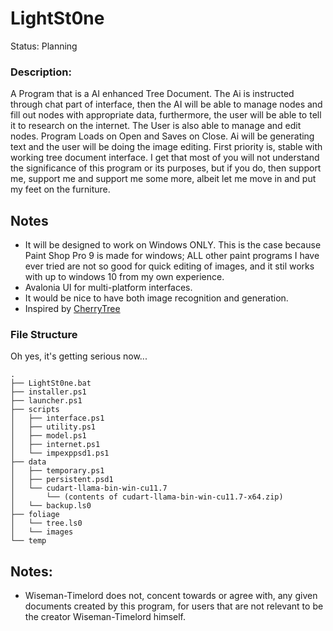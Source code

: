 # LightSt0ne
Status: Planning

### Description:
A Program that is a AI enhanced Tree Document. The Ai is instructed through chat part of interface, then the AI will be able to manage nodes and fill out nodes with appropriate data, furthermore, the user will be able to tell it to research on the internet. The User is also able to manage and edit nodes. Program Loads on Open and Saves on Close. Ai will be generating text and the user will be doing the image editing. First priority is, stable with working tree document interface. I get that most of you will not understand the significance of this program or its purposes, but if you do, then support me, support me and support me some more, albeit let me move in and put my feet on the furniture.

## Notes
- It will be designed to work on Windows ONLY. This is the case because Paint Shop Pro 9 is made for windows; ALL other paint programs I have ever tried are not so good for quick editing of images, and it stil works with up to windows 10 from my own experience.
- Avalonia UI for multi-platform interfaces.
- It would be nice to have both image recognition and generation.
- Inspired by [CherryTree](https://github.com/giuspen/cherrytree)

### File Structure
Oh yes, it's getting serious now...
```
.
├── LightSt0ne.bat
├── installer.ps1
├── launcher.ps1
├── scripts
│   ├── interface.ps1
│   ├── utility.ps1
│   ├── model.ps1
│   ├── internet.ps1
│   └── impexppsd1.ps1
├── data
│   ├── temporary.ps1
│   ├── persistent.psd1
│   └── cudart-llama-bin-win-cu11.7
│       └── (contents of cudart-llama-bin-win-cu11.7-x64.zip)
│   └── backup.ls0
├── foliage
│   └── tree.ls0
│   └── images
└── temp
```

## Notes:
- Wiseman-Timelord does not, concent towards or agree with, any given documents created by this program, for users that are not relevant to be the creator Wiseman-Timelord himself. 
